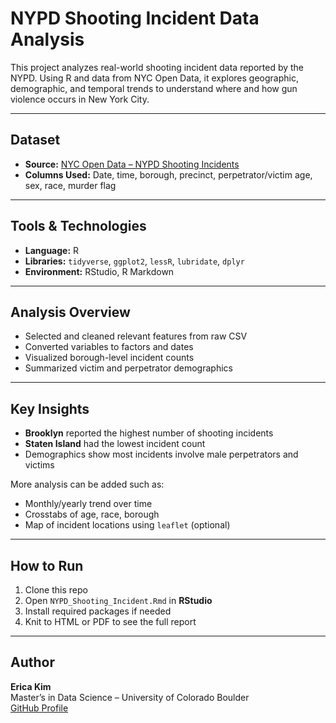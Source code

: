 # NYPD Shooting Incident Data Analysis

This project analyzes real-world shooting incident data reported by the NYPD. Using R and data from NYC Open Data, it explores geographic, demographic, and temporal trends to understand where and how gun violence occurs in New York City.

---

## Dataset

- **Source:** [NYC Open Data – NYPD Shooting Incidents](https://data.cityofnewyork.us/api/views/833y-fsy8/rows.csv?accessType=DOWNLOAD)  
- **Columns Used:** Date, time, borough, precinct, perpetrator/victim age, sex, race, murder flag

---

## Tools & Technologies

- **Language:** R  
- **Libraries:** `tidyverse`, `ggplot2`, `lessR`, `lubridate`, `dplyr`  
- **Environment:** RStudio, R Markdown

---

## Analysis Overview

- Selected and cleaned relevant features from raw CSV
- Converted variables to factors and dates
- Visualized borough-level incident counts
- Summarized victim and perpetrator demographics

---

## Key Insights

- **Brooklyn** reported the highest number of shooting incidents
- **Staten Island** had the lowest incident count
- Demographics show most incidents involve male perpetrators and victims

More analysis can be added such as:
- Monthly/yearly trend over time
- Crosstabs of age, race, borough
- Map of incident locations using `leaflet` (optional)

---

## How to Run

1. Clone this repo  
2. Open `NYPD_Shooting_Incident.Rmd` in **RStudio**  
3. Install required packages if needed  
4. Knit to HTML or PDF to see the full report  

---

## Author

**Erica Kim**  
Master’s in Data Science – University of Colorado Boulder  
[GitHub Profile](https://github.com/kimerica)
